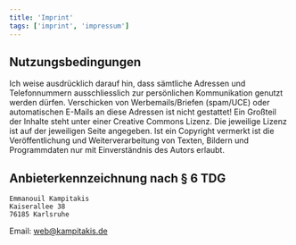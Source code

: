 ```yaml
---
title: 'Imprint'
tags: ['imprint', 'impressum']
---
```

## Nutzungsbedingungen

Ich weise ausdrücklich darauf hin, dass sämtliche Adressen und Telefonnummern
ausschliesslich zur persönlichen Kommunikation genutzt werden dürfen. Verschicken
von Werbemails/Briefen (spam/UCE) oder automatischen E-Mails an diese Adressen
ist nicht gestattet! Ein Großteil der Inhalte steht unter einer Creative
Commons Lizenz. Die jeweilige Lizenz ist auf der jeweiligen Seite angegeben.
Ist ein Copyright vermerkt ist die Veröffentlichung und Weiterverarbeitung
von Texten, Bildern und Programmdaten nur mit Einverständnis des Autors erlaubt.

## Anbieterkennzeichnung nach § 6 TDG
``` none
Emmanouil Kampitakis
Kaiserallee 38
76185 Karlsruhe
```
Email: [web@kampitakis.de](web@kampitakis.de)
